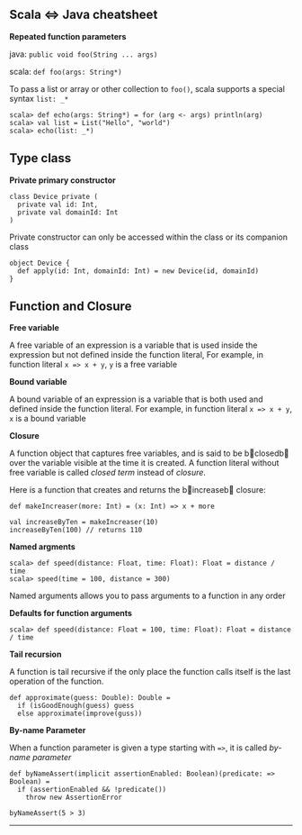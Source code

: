 Scala <=> Java cheatsheet
-------------------------

**Repeated function parameters**

java: `public void foo(String ... args)`

scala: `def foo(args: String*)`

To pass a list or array or other collection to `foo()`, scala supports a special syntax `list: _*`
```
scala> def echo(args: String*) = for (arg <- args) println(arg)
scala> val list = List("Hello", "world")
scala> echo(list: _*)
```

Type class
----------

**Private primary constructor**
```
class Device private (
  private val id: Int,
  private val domainId: Int
)
```
Private constructor can only be accessed within the class or its companion class
```
object Device {
  def apply(id: Int, domainId: Int) = new Device(id, domainId)
}
```

Function and Closure
---------------------

**Free variable**

A free variable of an expression is a variable that is used inside the expression but not defined inside the function literal, 
For example, in function literal `x => x + y`, `y` is a free variable

**Bound variable**

A bound variable of an expression is a variable that is both used and defined inside the function literal. 
For example, in function literal `x => x + y`, `x` is a bound variable

**Closure**

A function object that captures free variables, and is said to be b closedb  over the variable visible at the time it is created. A function literal without free variable is called *closed term* instead of *closure*. 

Here is a function that creates and returns the b increaseb  closure:

```
def makeIncreaser(more: Int) = (x: Int) => x + more

val increaseByTen = makeIncreaser(10)
increaseByTen(100) // returns 110
```
**Named argments**
```
scala> def speed(distance: Float, time: Float): Float = distance / time
scala> speed(time = 100, distance = 300)
```
Named arguments allows you to pass arguments to a function in any order

**Defaults for function arguments**
```
scala> def speed(distance: Float = 100, time: Float): Float = distance / time
```

**Tail recursion**

A function is tail recursive if the only place the function calls itself is the last operation of the function.
```
def approximate(guess: Double): Double = 
  if (isGoodEnough(guess) guess
  else approximate(improve(guss))
```

**By-name Parameter**

When a function parameter is given a type starting with `=>`, it is called *by-name parameter*
```
def byNameAssert(implicit assertionEnabled: Boolean)(predicate: => Boolean) = 
  if (assertionEnabled && !predicate())
    throw new AssertionError
    
byNameAssert(5 > 3)
```
------------------